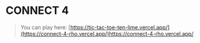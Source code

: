 # CONNECT 4
> You can play here: [https://tic-tac-toe-ten-lime.vercel.app/](https://connect-4-rho.vercel.app/)https://connect-4-rho.vercel.app/
